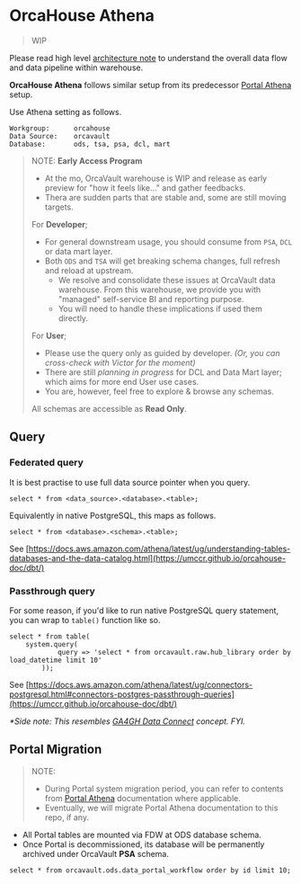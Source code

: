# OrcaHouse Athena

> WIP

Please read high level [architecture note](../arch) to understand the overall data flow and data pipeline within warehouse.

**OrcaHouse Athena** follows similar setup from its predecessor [Portal Athena](https://github.com/umccr/data-portal-apis/tree/dev/docs/athena) setup.

Use Athena setting as follows.

```
Workgroup:      orcahouse
Data Source:    orcavault
Database:       ods, tsa, psa, dcl, mart
```

> NOTE: **Early Access Program**
> * At the mo, OrcaVault warehouse is WIP and release as early preview for "how it feels like..." and gather feedbacks.
> * Thera are sudden parts that are stable and, some are still moving targets.
> 
> For **Developer**;
> * For general downstream usage, you should consume from `PSA`, `DCL` or data mart layer.
> * Both `ODS` and `TSA` will get breaking schema changes, full refresh and reload at upstream. 
>   * We resolve and consolidate these issues at OrcaVault data warehouse. From this warehouse, we provide you with "managed" self-service BI and reporting purpose.
>   * You will need to handle these implications if used them directly.
> 
> For **User**;
> * Please use the query only as guided by developer. _(Or, you can cross-check with Victor for the moment)_
> * There are still _planning in progress_ for DCL and Data Mart layer; which aims for more end User use cases.
> * You are, however, feel free to explore & browse any schemas.
> 
> All schemas are accessible as **Read Only**.


## Query


### Federated query

It is best practise to use full data source pointer when you query.

```
select * from <data_source>.<database>.<table>;
```

Equivalently in native PostgreSQL, this maps as follows.

```
select * from <database>.<schema>.<table>;
```

See [https://docs.aws.amazon.com/athena/latest/ug/understanding-tables-databases-and-the-data-catalog.html](https://umccr.github.io/orcahouse-doc/dbt/)

### Passthrough query

For some reason, if you'd like to run native PostgreSQL query statement, you can wrap to `table()` function like so. 

```
select * from table(
    system.query(
            query => 'select * from orcavault.raw.hub_library order by load_datetime limit 10'
        ));
```

See [https://docs.aws.amazon.com/athena/latest/ug/connectors-postgresql.html#connectors-postgres-passthrough-queries](https://umccr.github.io/orcahouse-doc/dbt/)

_*Side note: This resembles [GA4GH Data Connect](https://www.google.com/search?q=ga4gh+data+connect) concept. FYI._

## Portal Migration

> NOTE: 
> * During Portal system migration period, you can refer to contents from [Portal Athena](https://github.com/umccr/data-portal-apis/tree/dev/docs/athena) documentation where applicable.
> * Eventually, we will migrate Portal Athena documentation to this repo, if any.

* All Portal tables are mounted via FDW at ODS database schema.
* Once Portal is decommissioned, its database will be permanently archived under OrcaVault **PSA** schema.

```
select * from orcavault.ods.data_portal_workflow order by id limit 10;
```
